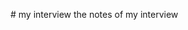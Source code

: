 #   m y   i n t e r v i e w  
  
  
  
 t h e   n o t e s   o f   m y   i n t e r v i e w  
  
 